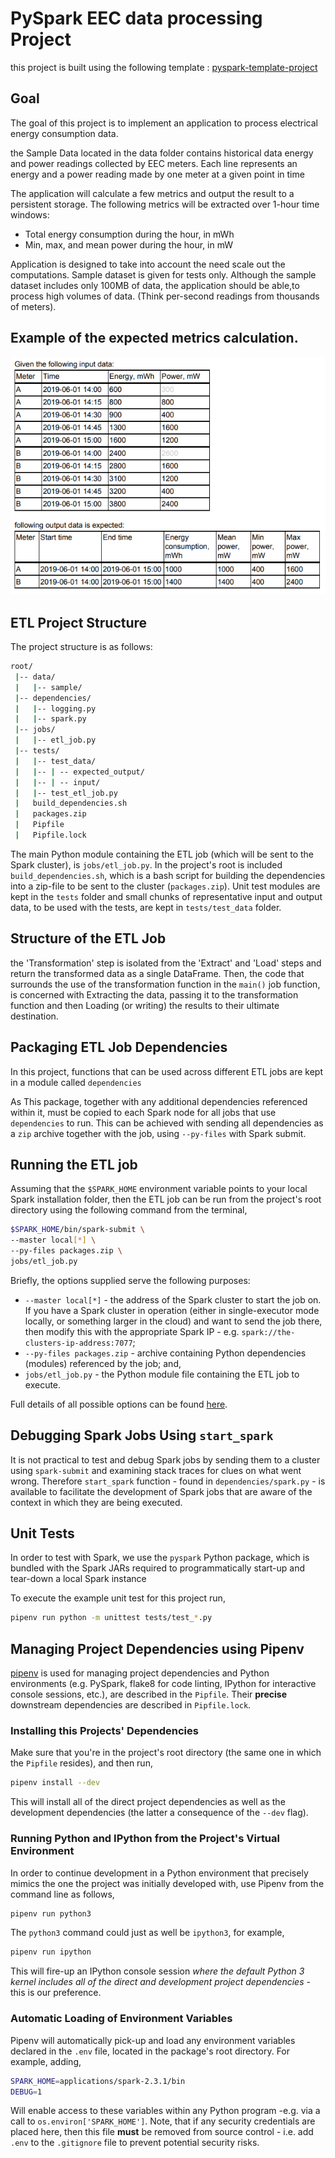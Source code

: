 # PySpark EEC data processing Project

this project is built using the following template : 
[pyspark-template-project](https://github.com/AlexIoannides/pyspark-example-project)


## Goal
The goal of this project is to implement an application to process electrical energy consumption
data.

the Sample Data located in the data folder contains historical data energy and power readings collected by EEC meters.
Each line represents an energy and a power reading made by one meter at a given point in time


The application will calculate a few metrics and output the result to a persistent storage. The following metrics will be extracted over 1-hour time windows:
-  Total energy consumption during the hour, in mWh
-  Min, max, and mean power during the hour, in mW

Application is designed to take into account the need scale out the computations. Sample
dataset is given for tests only. Although the sample dataset includes only 100MB of
data, the application should be able,to process high volumes of data. (Think per-second readings from thousands of meters).

## Example of the expected metrics calculation.

![screenshot-output-data](assets/example-output.png)


## ETL Project Structure

The project structure is as follows:

```bash
root/
 |-- data/
 |   |-- sample/
 |-- dependencies/
 |   |-- logging.py
 |   |-- spark.py
 |-- jobs/
 |   |-- etl_job.py
 |-- tests/
 |   |-- test_data/
 |   |-- | -- expected_output/
 |   |-- | -- input/
 |   |-- test_etl_job.py
 |   build_dependencies.sh
 |   packages.zip
 |   Pipfile
 |   Pipfile.lock
```

The main Python module containing the ETL job (which will be sent to the Spark cluster), is `jobs/etl_job.py`. In the project's root is included `build_dependencies.sh`, which is a bash script for building the dependencies into a zip-file to be sent to the cluster (`packages.zip`). Unit test modules are kept in the `tests` folder and small chunks of representative input and output data, to be used with the tests, are kept in `tests/test_data` folder.

## Structure of the ETL Job

 the 'Transformation' step is isolated from the 'Extract' and 'Load' steps  and return the transformed data as a single DataFrame. Then, the code that surrounds the use of the transformation function in the `main()` job function, is concerned with Extracting the data, passing it to the transformation function and then Loading (or writing) the results to their ultimate destination. 


## Packaging ETL Job Dependencies

In this project, functions that can be used across different ETL jobs are kept in a module called `dependencies` 

As This package, together with any additional dependencies referenced within it, must be copied to each Spark node for all jobs that use `dependencies` to run. This can be achieved with
sending all dependencies as a `zip` archive together with the job, using `--py-files` with Spark submit.

## Running the ETL job

Assuming that the `$SPARK_HOME` environment variable points to your local Spark installation folder, then the ETL job can be run from the project's root directory using the following command from the terminal,

```bash
$SPARK_HOME/bin/spark-submit \
--master local[*] \
--py-files packages.zip \
jobs/etl_job.py
```

Briefly, the options supplied serve the following purposes:

- `--master local[*]` - the address of the Spark cluster to start the job on. If you have a Spark cluster in operation (either in single-executor mode locally, or something larger in the cloud) and want to send the job there, then modify this with the appropriate Spark IP - e.g. `spark://the-clusters-ip-address:7077`;
- `--py-files packages.zip` - archive containing Python dependencies (modules) referenced by the job; and,
- `jobs/etl_job.py` - the Python module file containing the ETL job to execute.

Full details of all possible options can be found [here](http://spark.apache.org/docs/latest/submitting-applications.html).

## Debugging Spark Jobs Using `start_spark`

It is not practical to test and debug Spark jobs by sending them to a cluster using `spark-submit` and examining stack traces for clues on what went wrong.
Therefore `start_spark` function - found in `dependencies/spark.py` - is available to facilitate the development of Spark jobs that are aware of the context in which they are being executed.


## Unit Tests

In order to test with Spark, we use the `pyspark` Python package, which is bundled with the Spark JARs required to programmatically start-up and tear-down a local Spark instance

To execute the example unit test for this project run,

```bash
pipenv run python -m unittest tests/test_*.py
```

## Managing Project Dependencies using Pipenv

[pipenv](https://docs.pipenv.org) is used for managing project dependencies and Python environments (e.g. PySpark, flake8 for code linting, IPython for interactive console sessions, etc.), are described in the `Pipfile`. Their **precise** downstream dependencies are described in `Pipfile.lock`.


### Installing this Projects' Dependencies

Make sure that you're in the project's root directory (the same one in which the `Pipfile` resides), and then run,

```bash
pipenv install --dev
```

This will install all of the direct project dependencies as well as the development dependencies (the latter a consequence of the `--dev` flag).

### Running Python and IPython from the Project's Virtual Environment

In order to continue development in a Python environment that precisely mimics the one the project was initially developed with, use Pipenv from the command line as follows,

```bash
pipenv run python3
```

The `python3` command could just as well be `ipython3`, for example,

```bash
pipenv run ipython
```

This will fire-up an IPython console session *where the default Python 3 kernel includes all of the direct and development project dependencies* - this is our preference.


### Automatic Loading of Environment Variables

Pipenv will automatically pick-up and load any environment variables declared in the `.env` file, located in the package's root directory. For example, adding,

```bash
SPARK_HOME=applications/spark-2.3.1/bin
DEBUG=1
```

Will enable access to these variables within any Python program -e.g. via a call to `os.environ['SPARK_HOME']`. Note, that if any security credentials are placed here, then this file **must** be removed from source control - i.e. add `.env` to the `.gitignore` file to prevent potential security risks.